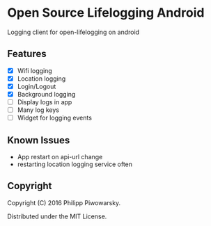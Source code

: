 Open Source Lifelogging Android
=======================

Logging client for open-lifelogging on android

## Features

- [x] Wifi logging
- [x] Location logging
- [x] Login/Logout
- [x] Background logging
- [ ] Display logs in app
- [ ] Many log keys
- [ ] Widget for logging events

## Known Issues

 - App restart on api-url change
 - restarting location logging service often

## Copyright

Copyright (C) 2016 Philipp Piwowarsky.

Distributed under the MIT License.
